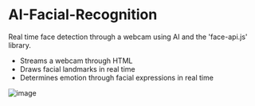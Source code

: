 # AI-Facial-Recognition
Real time face detection through a webcam using AI and the 'face-api.js' library.

- Streams a webcam through HTML
- Draws facial landmarks in real time
- Determines emotion through facial expressions in real time

![image](https://github.com/ronitmartin/AI-Face-Detection/assets/116813248/08e1e5d7-7ad4-44d4-95d4-8eccc71814b9)
